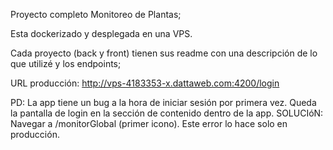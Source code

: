Proyecto completo Monitoreo de Plantas;

Esta dockerizado y desplegada en una VPS.

Cada proyecto (back y front) tienen sus readme con una descripción de lo que utilizé y los endpoints;

URL producción: http://vps-4183353-x.dattaweb.com:4200/login


PD: La app tiene un bug a la hora de iniciar sesión por primera vez. Queda la pantalla de login en la sección de contenido dentro de la app. SOLUCIóN: Navegar a /monitorGlobal (primer icono). 
Este error lo hace solo en producción.
  
